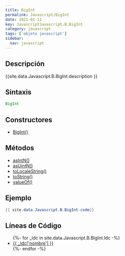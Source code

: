 ```yaml
---
title: BigInt
permalink: Javascript/BigInt
date: 2021-01-11
key: JavascriptJavascript.B.BigInt
category: javascript
tags: ['objeto javascript']
sidebar: 
  nav: javascript
---
```


## Descripción
{{site.data.Javascript.B.BigInt.description }}

## Sintaxis
~~~javascript
BigInt
~~~

## Constructores
* [BigInt()](/Javascript/BigInt/BigInt/)

## Métodos
* [asIntN()](/Javascript/BigInt/asIntN)
* [asUintN()](/Javascript/BigInt/asUintN)
* [toLocaleString()](/Javascript/BigInt/toLocaleString)
* [toString()](/Javascript/BigInt/toString)
* [valueOf()](/Javascript/BigInt/valueOf)

## Ejemplo
~~~java
{{ site.data.Javascript.B.BigInt.code}}
~~~

## Líneas de Código
<ul>
{%- for _ldc in site.data.Javascript.B.BigInt.ldc -%}
   <li>
       <a href="{{_ldc['url'] }}">{{ _ldc['nombre'] }}</a>
   </li>
{%- endfor -%}
</ul>
